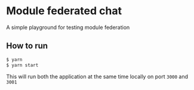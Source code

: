 # Module federated chat
A simple playground for testing module federation

## How to run
```sh
$ yarn
$ yarn start
```

This will run both the application at the same time locally on port `3000` and `3001`